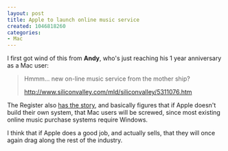 ```yaml
--- 
layout: post
title: Apple to launch online music service
created: 1046818260
categories: 
- Mac
---
```

I first got wind of this from <strong>Andy</strong>, who's just reaching his 1 year anniversary as a Mac user:
<blockquote>Hmmm... new on-line music service from the mother ship?

<a href="http://www.siliconvalley.com/mld/siliconvalley/5311076.htm">http://www.siliconvalley.com/mld/siliconvalley/5311076.htm</a></blockquote>The Register also <a href="http://www.theregister.co.uk/content/39/29577.html">has the story</a>, and basically figures that if Apple doesn't build their own system, that Mac users will be screwed, since most existing online music purchase systems require Windows.

I think that if Apple does a good job, and actually sells, that they will once again drag along the rest of the industry.
